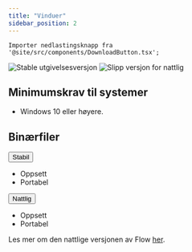 ```yaml
---
title: "Vinduer"
sidebar_position: 2
---
```


```mdx-code-block
Importer nedlastingsknapp fra '@site/src/components/DownloadButton.tsx';
```

![Stable utgivelsesversjon](https://img.shields.io/badge/dynamic/yaml?color=c4840d&label=Stable&query=%24.version&url=https%3A%2F%2Fraw.githubusercontent.com%2FLinwoodCloud%2FFlow%2Fstable%2Fapp%2Fpubspec.yaml&style=for-the-badge) ![Slipp versjon for nattlig](https://img.shields.io/badge/dynamic/yaml?color=f7d28c&label=Nightly&query=%24.version&url=https%3A%2F%2Fraw.githubusercontent.com%2FLinwoodCloud%2FFlow%2Fnightly%2Fapp%2Fpubspec.yaml&style=for-the-badge)

## Minimumskrav til systemer

* Windows 10 eller høyere.

## Binærfiler

<div className="row margin-bottom--lg padding--sm">
<div className="dropdown dropdown--hoverable margin--sm">
  <button className="button button--outline button--info button--lg">Stabil</button>
  <ul className="dropdown__menu">
    <li>
      <DownloadButton after="/downloads/post-windows" className="dropdown__link" href="https://github.com/LinwoodCloud/Flow/releases/download/stable/linwood-flow-windows-setup.exe">
        Oppsett
      </DownloadButton>
    </li>
    <li>
      <DownloadButton after="/downloads/post-windows" className="dropdown__link" href="https://github.com/LinwoodCloud/Flow/releases/download/stable/linwood-flow-windows.zip">
        Portabel
      </DownloadButton>
    </li>
  </ul>
</div>
<div className="dropdown dropdown--hoverable margin--sm">
  <button className="button button--outline button--danger button--lg">Nattlig</button>
  <ul className="dropdown__menu">
    <li>
      <DownloadButton after="/downloads/post-windows" className="dropdown__link" href="https://github.com/LinwoodCloud/Flow/releases/download/nightly/linwood-flow-windows-setup.exe">
        Oppsett
      </DownloadButton>
    </li>
    <li>
      <DownloadButton after="/downloads/post-windows" className="dropdown__link" href="https://github.com/LinwoodCloud/Flow/releases/download/nightly/linwood-flow-windows.zip">
        Portabel
      </DownloadButton>
    </li>
  </ul>
</div>
</div>

Les mer om den nattlige versjonen av Flow [her](/nightly).
